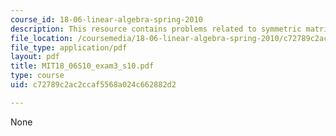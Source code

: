 ```yaml
---
course_id: 18-06-linear-algebra-spring-2010
description: This resource contains problems related to symmetric matrix.
file_location: /coursemedia/18-06-linear-algebra-spring-2010/c72789c2ac2ccaf5568a024c662882d2_MIT18_06S10_exam3_s10.pdf
file_type: application/pdf
layout: pdf
title: MIT18_06S10_exam3_s10.pdf
type: course
uid: c72789c2ac2ccaf5568a024c662882d2

---
```

None